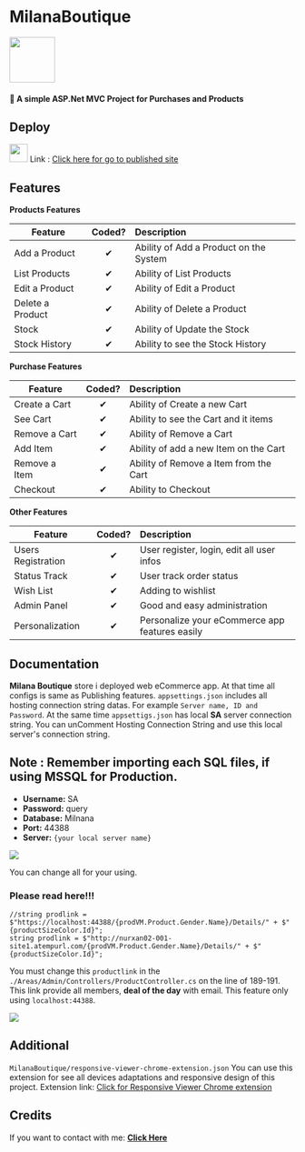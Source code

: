 # MilanaBoutique
<a href="http://nurxan02-001-site1.atempurl.com/"><img src="https://i.ibb.co/YdjHrMX/84b5a87f-3d5d-41f0-bc36-99fa5ff85883logo.png" height="80"></a>

#### :handbag: A simple ASP.Net MVC Project for Purchases and Products

## Deploy

<a href="https://smarterasp.net/"><img src="https://www.smarterasp.net/images/logo1.png" height="32"></a>
Link : <a href="http://nurxan02-001-site1.atempurl.com/">Click here for go to published site</a> 

## Features

<b>Products Features</b>

| Feature  |  Coded?       | Description  |
|----------|:-------------:|:-------------|
| Add a Product | &#10004; | Ability of Add a Product on the System |
| List Products | &#10004; | Ability of List Products |
| Edit a Product | &#10004; | Ability of Edit a Product |
| Delete a Product | &#10004; | Ability of Delete a Product |
| Stock | &#10004; | Ability of Update the Stock |
| Stock History | &#10004; | Ability to see the Stock History |

<b>Purchase Features</b>

| Feature  |  Coded?       | Description  |
|----------|:-------------:|:-------------|
| Create a Cart | &#10004; | Ability of Create a new Cart |
| See Cart | &#10004; | Ability to see the Cart and it items |
| Remove a Cart | &#10004; | Ability of Remove a Cart |
| Add Item | &#10004; | Ability of add a new Item on the Cart |
| Remove a Item | &#10004; | Ability of Remove a Item from the Cart |
| Checkout | &#10004; | Ability to Checkout |


<b>Other Features</b>

| Feature  |  Coded?       | Description  |
|----------|:-------------:|:-------------|
| Users Registration | &#10004; | User register, login, edit all user infos |
| Status Track | &#10004; | User track order status |
| Wish List | &#10004; | Adding to wishlist |
| Admin Panel | &#10004; | Good and easy administration |
| Personalization | &#10004; | Personalize your eCommerce app features easily|

## Documentation

**Milana Boutique** store i deployed web eCommerce app. At that time all configs is same as Publishing features. ``appsettings.json`` includes all hosting connection string datas. For example ``Server name, ID and Password``. At the same time ``appsettigs.json`` has local **SA** server connection string. You can unComment Hosting Connection String and use this local server's connection string.

## Note : Remember importing each SQL files, if using MSSQL for Production.

* **Username:** SA
* **Password:** query
* **Database:** Milnana
* **Port:** 44388
* **Server:** ``{your local server name}``

![](https://user-images.githubusercontent.com/90649844/217049546-433ffde2-7c90-4ec0-9814-8f07ac6f057d.png)

You can change all for your using.

### **Please read here!!!** 

```
//string prodlink = $"https://localhost:44388/{prodVM.Product.Gender.Name}/Details/" + $"{productSizeColor.Id}";
string prodlink = $"http://nurxan02-001-site1.atempurl.com/{prodVM.Product.Gender.Name}/Details/" + $"{productSizeColor.Id}";
```
You must change this ``productlink`` in the ``./Areas/Admin/Controllers/ProductController.cs`` on the line of 189-191. 
This link provide all members, **deal of the day** with email. This feature only using `` localhost:44388 ``.

![](https://user-images.githubusercontent.com/90649844/217045572-1f045301-07f3-4401-854e-2d425f1955bd.png)

## Additional 
`` MilanaBoutique/responsive-viewer-chrome-extension.json `` You can use this extension for see all devices adaptations and responsive design of this project. 
Extension link: <a href="https://chrome.google.com/webstore/detail/responsive-viewer/inmopeiepgfljkpkidclfgbgbmfcennb">Click for Responsive Viewer Chrome extension</a>

## Credits

If you want to contact with me: [**Click Here**](https://bio.link/nurxanmasimzade/)
